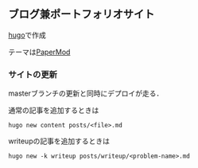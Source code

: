## ブログ兼ポートフォリオサイト
[hugo](https://gohugo.io/)で作成

テーマは[PaperMod](https://github.com/adityatelange/hugo-PaperMod)

### サイトの更新
masterブランチの更新と同時にデプロイが走る．

通常の記事を追加するときは
```
hugo new content posts/<file>.md
```

writeupの記事を追加するときは
```
hugo new -k writeup posts/writeup/<problem-name>.md
```